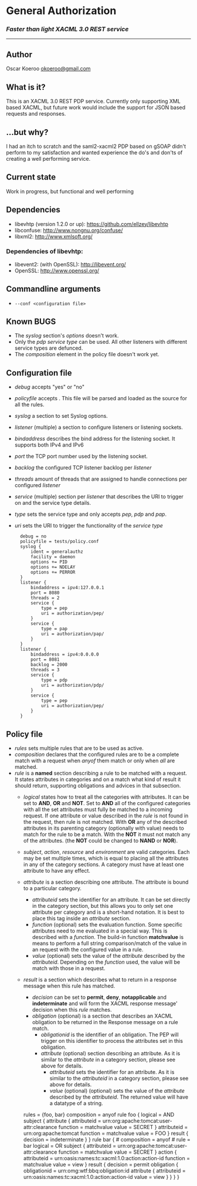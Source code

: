 # __General Authorization__

### _Faster than light XACML 3.0 REST service_
*****

## Author
Oscar Koeroo <okoeroo@gmail.com>

## What is it?
This is an XACML 3.0 REST PDP service. Currently only supporting XML based
XACML, but future work would include the support for JSON based requests and
responses.

## ...but why?
I had an itch to scratch and the saml2-xacml2 PDP based on gSOAP didn't perform
to my satisfaction and wanted experience the do's and don'ts of creating a well
performing service.

## Current state
Work in progress, but functional and well performing

## Dependencies
* libevhtp (version 1.2.0 or up): https://github.com/ellzey/libevhtp
* libconfuse: http://www.nongnu.org/confuse/
* libxml2: http://www.xmlsoft.org/

### Dependencies of libevhtp:
* libevent2: (with OpenSSL): http://libevent.org/
* OpenSSL: http://www.openssl.org/

## Commandline arguments
* `--conf <configuration file>`

## Known BUGS
* The _syslog_ section's _options_ doesn't work.
* Only the _pdp_ _service_ _type_ can be used. All other listeners with different service types are defunced.
* The _composition_ element in the policy file doesn't work yet.

## Configuration file
* _debug_ accepts "yes" or "no"
* _policyfile_ accepts <relative path to the policy file>. This file will be parsed and loaded as the source for all the rules.
* _syslog_ a section to set Syslog options.
* _listener_ (multiple) a section to configure listeners or listening sockets.
* _bindaddress_ describes the bind address for the listening socket. It supports both IPv4 and IPv6
* _port_ the TCP port number used by the listening socket.
* _backlog_ the configured TCP listener backlog per _listener_
* _threads_ amount of threads that are assigned to handle connections per configured _listener_
* _service_ (multiple) section per _listener_ that describes the URI to trigger on and the service type details.
* _type_ sets the service type and only accepts _pep_, _pdp_ and _pap_.
* _uri_ sets the URI to trigger the functionality of the _service_ _type_


		debug = no
		policyfile = tests/policy.conf
		syslog {
			ident = generalauthz
			facility = daemon
			options += PID
			options += NDELAY
			options += PERROR
		}
		listener {
			bindaddress = ipv4:127.0.0.1
			port = 8080
			threads = 2
			service {
				type = pep
				uri = authorization/pep/
			}
			service {
				type = pap
				uri = authorization/pap/
			}
		}
		listener {
			bindaddress = ipv4:0.0.0.0
			port = 8081
			backlog = 2000
			threads = 3
			service {
				type = pdp
				uri = authorization/pdp/
			}
			service {
				type = pep
				uri = authorization/pep/
			}
		}

## Policy file
* _rules_ sets multiple rules that are to be used as active.
* _composition_ declares that the configured rules are to be a complete match with a request when _anyof_ them match or only when _all_ are matched.
* _rule_ is a **named** section describing a rule to be matched with a request. It states attributes in categories and on a match what kind of result it should return, supporting obligations and advices in that subsection.
	* _logical_ states how to treat all the categories with attributes. It can be set to __AND__, __OR__ and __NOT__. Set to __AND__ all of the configured categories with all the set attributes must fully be matched to a incoming request. If one attribute or value described in the _rule_ is not found in the request, then rule is not matched. With __OR__ any of the described attributes in its parenting category (optionally with value) needs to match for the rule to be a match. With the __NOT__ it must not match any of the attributes. (the __NOT__ could be changed to __NAND__ or __NOR__).
	* _subject_, _action_, _resource_ and _environment_ are valid categories. Each may be set multiple times, which is equal to placing all the attributes in any of the category sections. A category must have at least one attribute to have any effect.
	* _attribute_ is a section describing one attribute. The attribute is bound to a particular category.
		* _attributeid_ sets the identifier for an attribute. It can be set directly in the category section, but this allows you to only set one attribute per category and is a short-hand notation. It is best to place this tag inside an _attribute_ section.
		* _function_ (optional) sets the evaluation function. Some specific attributes need to me evaluated in a special way. This is described with a _function_. The build-in function __matchvalue__ is means to perform a full string comparison/match of the value in an request with the configured value in a rule.
		* _value_  (optional) sets the value of the _attribute_ described by the _attributeid_. Depending on the _function_ used, the value will be match with those in a request.
	* _result_ is a section which describes what to return in a response message when this rule has matched.
		* _decision_ can be set to __permit__, __deny__, __notapplicable__ and __indeterminate__ and will form the XACML response message' decision when this _rule_ matches.
		* _obligation_ (optional) is a section that describes an XACML obligation to be returned in the Response message on a rule match.
			* _obligationid_ is the identifier of an obligation. The PEP will trigger on this identifier to process the attributes set in this obligation.
			* _attribute_ (optional) section describing an attribute. As it is similar to the _attribute_ in a category section, please see above for details.
				* _attributeid_ sets the identifier for an attribute. As it is similar to the _attributeid_ in a category section, please see above for details.
				* _value_ (optional) (optional) sets the value of the _attribute_ described by the _attributeid_. The returned value will have a datatype of a string.

		rules = {foo, bar}
		composition = anyof
		rule foo {
			logical = AND
			subject {
				attribute {
					attributeid = urn:org:apache:tomcat:user-attr:clearance
					function = matchvalue
					value = SECRET
				}
				attributeid = urn:org:apache:tomcat
				function = matchvalue
				value = FOO
			}
			result {
				decision = indeterminate
			}
		}
		rule bar {
			# composition = anyof
			# rule = bar
			logical = OR
			subject {
				attributeid = urn:org:apache:tomcat:user-attr:clearance
				function = matchvalue
				value = SECRET
			}
			action {
				attributeid = urn:oasis:names:tc:xacml:1.0:action:action-id
				function = matchvalue
				value = view
			}
			result {
				decision = permit
				obligation {
					obligationid = urn:omg:wtf:bbq:obligation:id
					attribute {
						attributeid = urn:oasis:names:tc:xacml:1.0:action:action-id
						value = view
					}
				}
			}
		}


